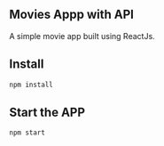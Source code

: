 ## Movies Appp with API

A simple movie app built using ReactJs.


## Install

```sh
npm install
```

## Start the APP

```sh
npm start
```
